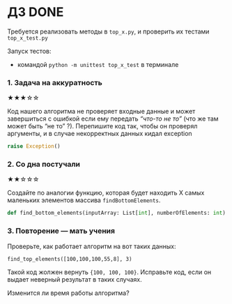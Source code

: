 # ДЗ DONE
Требуется реализовать методы в `top_x.py`, и проверить их тестами `top_x_test.py`

Запуск тестов:
* командой `python -m unittest top_x_test` в терминале
### 1. Задача на аккуратность
★★★☆☆

Код нашего алгоритма не проверяет входные данные и может завершиться с ошибкой если ему передать *“что-то не то”* (что же там может быть “не то” ?).
Перепишите код так, чтобы он проверял аргументы, и в случае некорректных данных кидал exception
```python
raise Exception()
```

### 2. Со дна постучали
★★☆☆☆

Создайте по аналогии функцию, которая будет находить X самых маленьких элементов массива `findBottomElements`.

```python
def find_bottom_elements(inputArray: List[int], numberOfElements: int) -> List[int]:
```

### 3. Повторение — мать учения

Проверьте, как работает алгоритм на вот таких данных:

```pyton
find_top_elements([100,100,100,55,8], 3)
```
Такой код жолжен вернуть `{100, 100, 100}`.
Исправьте код, если он выдает неверный результат в таких случаях.

Изменится ли время работы алгоритма?
